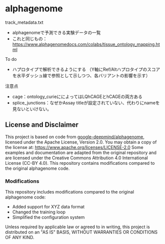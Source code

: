 # alphagenome

track_metadata.txt
- alphagenomeで予測できる実験データの一覧
- これと同じもの：
  https://www.alphagenomedocs.com/colabs/tissue_ontology_mapping.html

To do
- ハプロタイプで解析できるようにする
 （Y軸にRef/Altハプロタイプのスコアを水平ダッシュ線で参照として示しつつ、各バリアントの影響を示す）

注意点
- cage：ontology_curieにによってはLQhCAGEとhCAGEの両方ある
- splice_junctions：なぜかAssay titleが設定されていない、代わりにnameを見ないといけない。

## License and Disclaimer

This project is based on code from 
[google-deepmind/alphagenome](https://github.com/google-deepmind/alphagenome), 
licensed under the Apache License, Version 2.0. You may obtain a copy of the license at: https://www.apache.org/licenses/LICENSE-2.0
Some examples and documentation are adapted from the original repository and are licensed 
under the Creative Commons Attribution 4.0 International License (CC-BY 4.0).
This repository contains modifications compared to the original alphagenome code.

### Modifications

This repository includes modifications compared to the original alphagenome code:
- Added support for XYZ data format
- Changed the training loop
- Simplified the configuration system

Unless required by applicable law or agreed to in writing, this project is distributed 
on an "AS IS" BASIS, WITHOUT WARRANTIES OR CONDITIONS OF ANY KIND.

